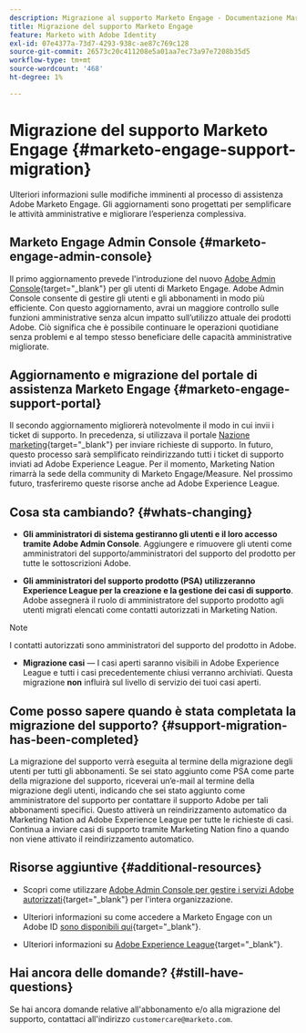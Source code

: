 ```yaml
---
description: Migrazione al supporto Marketo Engage - Documentazione Marketo - Documentazione del prodotto
title: Migrazione del supporto Marketo Engage
feature: Marketo with Adobe Identity
exl-id: 07e4377a-73d7-4293-938c-ae87c769c128
source-git-commit: 26573c20c411208e5a01aa7ec73a97e7208b35d5
workflow-type: tm+mt
source-wordcount: '468'
ht-degree: 1%

---
```


# Migrazione del supporto Marketo Engage {#marketo-engage-support-migration}

Ulteriori informazioni sulle modifiche imminenti al processo di assistenza Adobe Marketo Engage. Gli aggiornamenti sono progettati per semplificare le attività amministrative e migliorare l’esperienza complessiva.

## Marketo Engage Admin Console {#marketo-engage-admin-console}

Il primo aggiornamento prevede l&#39;introduzione del nuovo [Adobe Admin Console](https://helpx.adobe.com/it/enterprise/admin-guide.html){target="_blank"} per gli utenti di Marketo Engage. Adobe Admin Console consente di gestire gli utenti e gli abbonamenti in modo più efficiente. Con questo aggiornamento, avrai un maggiore controllo sulle funzioni amministrative senza alcun impatto sull’utilizzo attuale dei prodotti Adobe. Ciò significa che è possibile continuare le operazioni quotidiane senza problemi e al tempo stesso beneficiare delle capacità amministrative migliorate.

## Aggiornamento e migrazione del portale di assistenza Marketo Engage {#marketo-engage-support-portal}

Il secondo aggiornamento migliorerà notevolmente il modo in cui invii i ticket di supporto. In precedenza, si utilizzava il portale [Nazione marketing](https://nation.marketo.com/){target="_blank"} per inviare richieste di supporto. In futuro, questo processo sarà semplificato reindirizzando tutti i ticket di supporto inviati ad Adobe Experience League. Per il momento, Marketing Nation rimarrà la sede della community di Marketo Engage/Measure. Nel prossimo futuro, trasferiremo queste risorse anche ad Adobe Experience League.

## Cosa sta cambiando? {#whats-changing}

* **Gli amministratori di sistema gestiranno gli utenti e il loro accesso tramite Adobe Admin Console**. Aggiungere e rimuovere gli utenti come amministratori del supporto/amministratori del supporto del prodotto per tutte le sottoscrizioni Adobe.

* **Gli amministratori del supporto prodotto (PSA) utilizzeranno Experience League per la creazione e la gestione dei casi di supporto**. Adobe assegnerà il ruolo di amministratore del supporto prodotto agli utenti migrati elencati come contatti autorizzati in Marketing Nation.

>[!NOTE]
>
>I contatti autorizzati sono amministratori del supporto del prodotto in Adobe.

* **Migrazione casi** — I casi aperti saranno visibili in Adobe Experience League e tutti i casi precedentemente chiusi verranno archiviati. Questa migrazione **non** influirà sul livello di servizio dei tuoi casi aperti.

## Come posso sapere quando è stata completata la migrazione del supporto? {#support-migration-has-been-completed}

La migrazione del supporto verrà eseguita al termine della migrazione degli utenti per tutti gli abbonamenti. Se sei stato aggiunto come PSA come parte della migrazione del supporto, riceverai un’e-mail al termine della migrazione degli utenti, indicando che sei stato aggiunto come amministratore del supporto per contattare il supporto Adobe per tali abbonamenti specifici. Questo attiverà un reindirizzamento automatico da Marketing Nation ad Adobe Experience League per tutte le richieste di casi. Continua a inviare casi di supporto tramite Marketing Nation fino a quando non viene attivato il reindirizzamento automatico.

## Risorse aggiuntive {#additional-resources}

* Scopri come utilizzare [Adobe Admin Console per gestire i servizi Adobe autorizzati](https://helpx.adobe.com/it/enterprise/using/admin-roles.html){target="_blank"} per l&#39;intera organizzazione.

* Ulteriori informazioni su come accedere a Marketo Engage con un Adobe ID [ sono disponibili qui](/help/marketo/product-docs/administration/marketo-with-adobe-identity/user-sign-in-with-adobe-id.md){target="_blank"}.

* Ulteriori informazioni su [Adobe Experience League](https://experienceleague.adobe.com/?lang=it){target="_blank"}.

## Hai ancora delle domande? {#still-have-questions}

Se hai ancora domande relative all&#39;abbonamento e/o alla migrazione del supporto, contattaci all&#39;indirizzo `customercare@marketo.com`.
